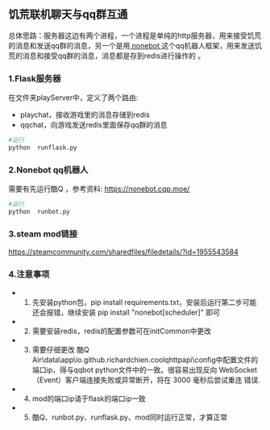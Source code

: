 ## 饥荒联机聊天与qq群互通

 	

总体思路：服务器这边有两个进程，一个进程是单纯的http服务器，用来接受饥荒的消息和发送qq群的消息，另一个是用[ nonebot ](https://nonebot.cqp.moe/ )这个qq机器人框架，用来发送饥荒的消息和接受qq群的消息，消息都是存到redis进行操作的 。



### 1.Flask服务器

在文件夹playServer中，定义了两个路由:

* playchat，接收游戏里的消息存储到redis
* qqchat，向游戏发送redis里面保存qq群的消息



```python
#运行
python  runflask.py
```





### 2.Nonebot qq机器人

需要有先运行酷Q ，参考资料: https://nonebot.cqp.moe/ 

```python
#运行
python  runbot.py
```



### 3.steam mod链接

https://steamcommunity.com/sharedfiles/filedetails/?id=1955543584



### 4.注意事项

* 1. 先安装python包，pip install requirements.txt，安装后运行第二步可能还会报错，继续安装 pip install "nonebot[scheduler]" 即可

* 2. 需要安装redis，redis的配置参数可在initCommon中更改

* 3. 需要仔细更改  酷Q Air\data\app\io.github.richardchien.coolqhttpapi\config中配置文件的端口ip，得与qqbot  python文件中的一致。很容易出现反向 WebSocket（Event）客户端连接失败或异常断开，将在 3000 毫秒后尝试重连  错误.

* 4. mod的端口ip请于flask的端口ip一致

* 5. 酷Q、runbot.py、runflask.py、mod同时运行正常，才算正常

     

